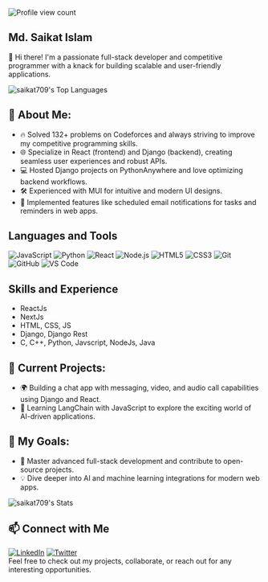![Profile view count](https://komarev.com/ghpvc/?username=saikat709)
## Md. Saikat Islam
👋 Hi there! I'm a passionate full-stack developer and competitive programmer with a knack for building scalable and user-friendly applications.

![saikat709's Top Languages](https://github-readme-stats.vercel.app/api/top-langs/?username=saikat709&theme=cobalt&show_icons=true&hide_border=true&layout=compact)

## 🚀 About Me:
- 🔥 Solved 132+ problems on Codeforces and always striving to improve my competitive programming skills. <br>
- 🌐 Specialize in React (frontend) and Django (backend), creating seamless user experiences and robust APIs. <br>
- 💻 Hosted Django projects on PythonAnywhere and love optimizing backend workflows. <br>
- 🛠️ Experienced with MUI for intuitive and modern UI designs. <br>
- 📩 Implemented features like scheduled email notifications for tasks and reminders in web apps. <br>

## Languages and Tools

![JavaScript](https://img.shields.io/badge/-JavaScript-333333?style=flat&logo=javascript)
![Python](https://img.shields.io/badge/-Python-333333?style=flat&logo=python)
![React](https://img.shields.io/badge/-React-333333?style=flat&logo=react)
![Node.js](https://img.shields.io/badge/-Node.js-333333?style=flat&logo=node.js)
![HTML5](https://img.shields.io/badge/-HTML5-333333?style=flat&logo=html5)
![CSS3](https://img.shields.io/badge/-CSS3-333333?style=flat&logo=css3)
![Git](https://img.shields.io/badge/-Git-333333?style=flat&logo=git)
![GitHub](https://img.shields.io/badge/-GitHub-333333?style=flat&logo=github)
![VS Code](https://img.shields.io/badge/-VS%20Code-333333?style=flat&logo=visual-studio-code)


## Skills and Experience
  - ReactJs
  - NextJs
  - HTML, CSS, JS
  - Django, Django Rest
  - C, C++, Python, Javscript, NodeJs, Java
  
## 🌟 Current Projects:
- 🌍 Building a chat app with messaging, video, and audio call capabilities using Django and React.
- 🧠 Learning LangChain with JavaScript to explore the exciting world of AI-driven applications.

## 🎯 My Goals:
-  🔗 Master advanced full-stack development and contribute to open-source projects.
- 💡 Dive deeper into AI and machine learning integrations for modern web apps.


![saikat709's Stats](https://github-readme-stats.vercel.app/api?username=saikat709&theme=cobalt&show_icons=true&hide_border=true&count_private=true)

<!-- Let’s Connect!  -->
##  📫 Connect with Me
[![LinkedIn](https://img.shields.io/badge/-LinkedIn-333333?style=flat&logo=linkedin)](https://www.linkedin.com/in/saikat709)
[![Twitter](https://img.shields.io/badge/-Twitter-333333?style=flat&logo=twitter)](https://twitter.com/saikat709)
<br>
Feel free to check out my projects, collaborate, or reach out for any interesting opportunities.


<!--
**saikat709/saikat709** is a ✨ _special_ ✨ repository because its `README.md` (this file) appears on your GitHub profile.

Here are some ideas to get you started:

- 🔭 I’m currently working on ...
- 🌱 I’m currently learning ...
- 👯 I’m looking to collaborate on ...
- 🤔 I’m looking for help with ...
- 💬 Ask me about ...
- 📫 How to reach me: ...
- 😄 Pronouns: ...
- ⚡ Fun fact: ...
-->
